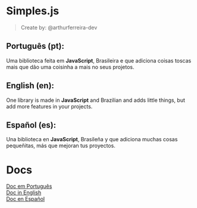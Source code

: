# Simples.js
> Create by: @arthurferreira-dev

## Português (pt):

Uma biblioteca feita em **JavaScript**, Brasileira e que adiciona coisas toscas mais que dão uma coisinha a mais no seus projetos.

## English (en):

One library is made in **JavaScript** and Brazilian and adds little things, but add more features in your projects.

## Español (es):

Una biblioteca en **JavaScript**, Brasileña y que adiciona muchas cosas pequeñitas, más que mejoran tus proyectos.

# Docs

[Doc em Português](docs/doc-pt.md) <br>
[Doc in English](docs/doc-en.md) <br>
[Doc en Español](docs/doc-es.md)
